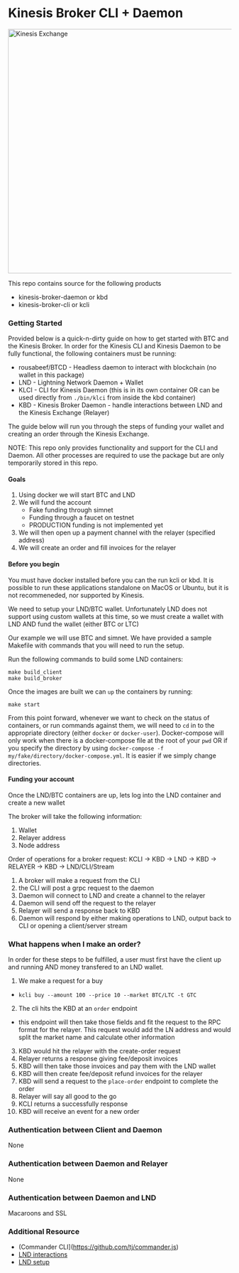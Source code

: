# Kinesis Broker CLI + Daemon

<img src="https://kines.is/logo.png" alt="Kinesis Exchange" width="550">

This repo contains source for the following products

- kinesis-broker-daemon or kbd
- kinesis-broker-cli or kcli

### Getting Started

Provided below is a quick-n-dirty guide on how to get started with BTC and the Kinesis Broker. In order for the Kinesis CLI and Kinesis Daemon to be fully functional, the following containers must be running:

- rousabeef/BTCD - Headless daemon to interact with blockchain (no wallet in this package)
- LND - Lightning Network Daemon + Wallet
- KLCI - CLI for Kinesis Daemon (this is in its own container OR can be used directly from `./bin/klci` from inside the kbd container)
- KBD - Kinesis Broker Daemon - handle interactions between LND and the Kinesis Exchange (Relayer)

The guide below will run you through the steps of funding your wallet and creating an order through the Kinesis Exchange.

NOTE: This repo only provides functionality and support for the CLI and Daemon. All other processes are required to use the package but are only temporarily stored in this repo.

#### Goals

1. Using docker we will start BTC and LND
2. We will fund the account
    - Fake funding through simnet
    - Funding through a faucet on testnet
    - PRODUCTION funding is not implemented yet
3. We will then open up a payment channel with the relayer (specified address)
4. We will create an order and fill invoices for the relayer

#### Before you begin

You must have docker installed before you can the run kcli or kbd. It is possible to run these applications standalone
on MacOS or Ubuntu, but it is not recommeneded, nor supported by Kinesis.

We need to setup your LND/BTC wallet. Unfortunately LND does not support using custom wallets at this time, so we must create a wallet with
LND AND fund the wallet (either BTC or LTC)

Our example we will use BTC and simnet. We have provided a sample Makefile with commands that you will need to run the setup.

Run the following commands to build some LND containers:

```
make build_client
make build_broker
```

Once the images are built we can `up` the containers by running:

```
make start
```

From this point forward, whenever we want to check on the status of containers, or run commands against them, we will need to `cd` in to the appropriate directory (either `docker` or `docker-user`). Docker-compose will only work when there is a docker-compose file at the root of your `pwd` OR if you specify the directory by using `docker-compose -f my/fake/directory/docker-compose.yml`. It is easier if we simply change directories.

#### Funding your account

Once the LND/BTC containers are up, lets log into the LND container and create a new wallet

The broker will take the following information:

1. Wallet
2. Relayer address
3. Node address


Order of operations for a broker request:
KCLI -> KBD -> LND -> KBD -> RELAYER -> KBD -> LND/CLI/Stream

1. A broker will make a request from the CLI
2. the CLI will post a grpc request to the daemon
3. Daemon will connect to LND and create a channel to the relayer
4. Daemon will send off the request to the relayer
5. Relayer will send a response back to KBD
6. Daemon will respond by either making operations to LND, output back to CLI or opening a client/server stream

### What happens when I make an order?

In order for these steps to be fulfilled, a user must first have the client up and running AND money transfered to an LND wallet.

1. We make a request for a buy
  - `kcli buy --amount 100 --price 10 --market BTC/LTC -t GTC`
2. The cli hits the KBD at an `order` endpoint
  - this endpoint will then take those fields and fit the request to the RPC format
    for the relayer. This request would add the LN address and would split the market
    name and calculate other information
3. KBD would hit the relayer with the create-order request
4. Relayer returns a response giving fee/deposit invoices
5. KBD will then take those invoices and pay them with the LND wallet
6. KBD will then create fee/deposit refund invoices for the relayer
7. KBD will send a request to the `place-order` endpoint to complete the order
8. Relayer will say all good to the go
9. KCLI returns a successfully response
10. KBD will receive an event for a new order

### Authentication between Client and Daemon

None

### Authentication between Daemon and Relayer

None

### Authentication between Daemon and LND

Macaroons and SSL

### Additional Resource

- (Commander CLI](https://github.com/tj/commander.js)
- [LND interactions](https://dev.lightning.community/overview/)
- [LND setup](https://dev.lightning.community/tutorial/01-lncli/index.html)
